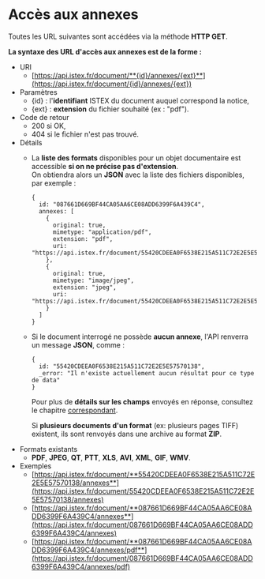 # Accès aux annexes

Toutes les URL suivantes sont accédées via la méthode **HTTP GET**.

**La syntaxe des URL d'accès aux annexes est de la forme :**

* URI
  * [https://api.istex.fr/document/**{id}/annexes/{ext}**](https://api.istex.fr/document/{id}/annexes/{ext})
* Paramètres
  * {id} : l'**identifiant** ISTEX du document auquel correspond la notice,
  * {ext} : **extension** du fichier souhaité \(ex : "pdf"\).
* Code de retour
  * 200 si OK,
  * 404 si le fichier n'est pas trouvé.
* Détails
  * La **liste des formats** disponibles pour un objet documentaire est accessible **si on ne précise pas d'extension**.  
    On obtiendra alors un **JSON** avec la liste des fichiers disponibles, par exemple :  


    ```text
    {
      id: "087661D669BF44CA05AA6CE08ADD6399F6A439C4",
      annexes: [
        {
          original: true,
          mimetype: "application/pdf",
          extension: "pdf",
          uri: "https://api.istex.fr/document/55420CDEEA0F6538E215A511C72E2E5E57570138/annexes/pdf"
        },
        {
          original: true,
          mimetype: "image/jpeg",
          extension: "jpeg",
          uri: "https://api.istex.fr/document/55420CDEEA0F6538E215A511C72E2E5E57570138/annexes/jpeg"
        }
      ]
    }
    ```

  * Si le document interrogé ne possède **aucun annexe**, l'API renverra un message **JSON**, comme :

    ```text
    {
      id: "55420CDEEA0F6538E215A511C72E2E5E57570138",
      _error: "Il n'existe actuellement aucun résultat pour ce type de data"
    }
    ```

    Pour plus de **détails sur les champs** envoyés en réponse, consultez le chapitre [correspondant](https://api.istex.fr/documentation/fields/#champs-dacces-aux-fichiers-lies-au-document).  
  
    Si **plusieurs documents d'un format** \(ex: plusieurs pages TIFF\) existent, ils sont renvoyés dans une archive au format **ZIP**. 
* Formats existants
  * **PDF**, **JPEG**, **QT**, **PTT**, **XLS**, **AVI**, **XML**, **GIF**, **WMV**.
* Exemples
  * [https://api.istex.fr/document/**55420CDEEA0F6538E215A511C72E2E5E57570138/annexes**](https://api.istex.fr/document/55420CDEEA0F6538E215A511C72E2E5E57570138/annexes)
  * [https://api.istex.fr/document/**087661D669BF44CA05AA6CE08ADD6399F6A439C4/annexes**](https://api.istex.fr/document/087661D669BF44CA05AA6CE08ADD6399F6A439C4/annexes)
  * [https://api.istex.fr/document/**087661D669BF44CA05AA6CE08ADD6399F6A439C4/annexes/pdf**](https://api.istex.fr/document/087661D669BF44CA05AA6CE08ADD6399F6A439C4/annexes/pdf)



